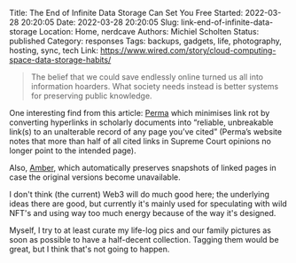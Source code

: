 Title: The End of Infinite Data Storage Can Set You Free
Started: 2022-03-28 20:20:05
Date: 2022-03-28 20:20:05
Slug: link-end-of-infinite-data-storage
Location: Home, nerdcave
Authors: Michiel Scholten
Status: published
Category: responses
Tags: backups, gadgets, life, photography, hosting, sync, tech
Link: https://www.wired.com/story/cloud-computing-space-data-storage-habits/

> The belief that we could save endlessly online turned us all into information hoarders. What society needs instead is better systems for preserving public knowledge.

One interesting find from this article: [Perma](https://perma.cc/) which minimises link rot by converting hyperlinks in scholarly documents into “reliable, unbreakable link(s) to an unalterable record of any page you’ve cited” (Perma’s website notes that more than half of all cited links in Supreme Court opinions no longer point to the intended page).

Also, [Amber](https://amberlink.org/), which automatically preserves snapshots of linked pages in case the original versions become unavailable.

I don't think (the current) Web3 will do much good here; the underlying ideas there are good, but currently it's mainly used for speculating with wild NFT's and using way too much energy because of the way it's designed.

Myself, I try to at least curate my life-log pics and our family pictures as soon as possible to have a half-decent collection. Tagging them would be great, but I think that's not going to happen.
